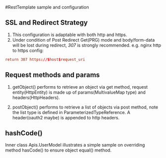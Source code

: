 #RestTemplate sample and configuration
## SSL and Redirect Strategy
1. This configuration is adaptable with both http and https.
2. Under condition of Post Redirect Get(PRG) mode and body/form-data will be lost during redirect, <em>307</em> is strongly recommended. e.g. nginx http to https config:
```conf
return 307 https://$host$request_uri
```

## Request methods and params
1. getObject() performs to retrieve an object via get method, request entity(HttpEntity) is made up of params(MultivalueMap type) and headers(HttpHeaders).

2. postObject() performs to retrieve a list of objects via post method, note the list type is defined in ParameterizedTypeReference<T>. A header(oauth2 maybe) is appended to http headers.

## hashCode()
Inner class Apis.UserModel illustrates a simple sample on overriding method hasCode() to ensure object equal() method.
